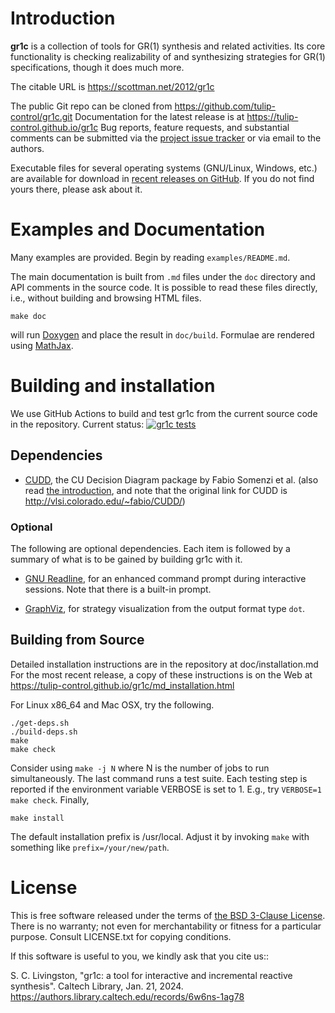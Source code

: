 Introduction
============

**gr1c** is a collection of tools for GR(1) synthesis and related activities.
Its core functionality is checking realizability of and synthesizing strategies
for GR(1) specifications, though it does much more.

The citable URL is https://scottman.net/2012/gr1c

The public Git repo can be cloned from https://github.com/tulip-control/gr1c.git
Documentation for the latest release is at https://tulip-control.github.io/gr1c
Bug reports, feature requests, and substantial comments can be submitted via the
[project issue tracker](https://github.com/tulip-control/gr1c/issues) or via
email to the authors.

Executable files for several operating systems (GNU/Linux, Windows, etc.) are
available for download in [recent releases on GitHub](https://github.com/tulip-control/gr1c/releases).
If you do not find yours there, please ask about it.


Examples and Documentation
==========================

Many examples are provided.  Begin by reading `examples/README.md`.

The main documentation is built from `.md` files under the `doc` directory and
API comments in the source code. It is possible to read these files directly,
i.e., without building and browsing HTML files.

    make doc

will run [Doxygen](https://www.doxygen.org) and place the result in `doc/build`.
Formulae are rendered using [MathJax](https://www.mathjax.org/).


Building and installation
=========================

We use GitHub Actions to build and test gr1c from the current source code in the
repository. Current status:
[![gr1c tests](https://github.com/tulip-control/gr1c/actions/workflows/main.yml/badge.svg)](https://github.com/tulip-control/gr1c/actions/workflows/main.yml)

Dependencies
------------

- [CUDD](https://web.archive.org/web/20180127051756/http://vlsi.colorado.edu/~fabio/CUDD/html/index.html), the CU Decision Diagram package
  by Fabio Somenzi et al. (also read [the introduction](https://web.archive.org/web/20150317121927/http://vlsi.colorado.edu/~fabio/CUDD/node1.html),
  and note that the original link for CUDD is <http://vlsi.colorado.edu/~fabio/CUDD/>)


### Optional

The following are optional dependencies. Each item is followed by a summary of
what is to be gained by building gr1c with it.

- [GNU Readline](https://www.gnu.org/software/readline/), for an enhanced command
  prompt during interactive sessions. Note that there is a built-in prompt.

- [GraphViz](https://www.graphviz.org/), for strategy visualization from the
  output format type `dot`.


Building from Source
--------------------

Detailed installation instructions are in the repository at doc/installation.md
For the most recent release, a copy of these instructions is on the Web at
https://tulip-control.github.io/gr1c/md_installation.html

For Linux x86_64 and Mac OSX, try the following.

    ./get-deps.sh
    ./build-deps.sh
    make
    make check

Consider using `make -j N` where N is the number of jobs to run simultaneously.
The last command runs a test suite. Each testing step is reported if the
environment variable VERBOSE is set to 1.  E.g., try `VERBOSE=1 make check`.
Finally,

    make install

The default installation prefix is /usr/local.  Adjust it by invoking `make`
with something like `prefix=/your/new/path`.


License
=======

This is free software released under the terms of [the BSD 3-Clause License](
https://opensource.org/licenses/BSD-3-Clause).  There is no warranty; not even
for merchantability or fitness for a particular purpose.  Consult LICENSE.txt
for copying conditions.

If this software is useful to you, we kindly ask that you cite us::

  S. C. Livingston, "gr1c: a tool for interactive and incremental reactive synthesis". Caltech Library, Jan. 21, 2024.
  https://authors.library.caltech.edu/records/6w6ns-1ag78
